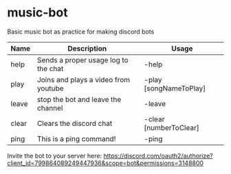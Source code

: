 # music-bot
Basic music bot as practice for making discord bots
<br/>

| Name  | Description | Usage |
| ------------- | ------------- | ------------- |
| help  | Sends a proper usage log to the chat  | -help |
| play  | Joins and plays a video from youtube  |  -play [songNameToPlay] |
| leave  | stop the bot and leave the channel  | -leave |
| clear  | Clears the discord chat  | -clear [numberToClear] |
| ping  | This is a ping command!  | -ping |

Invite the bot to your server here: https://discord.com/oauth2/authorize?client_id=799864089249447936&scope=bot&permissions=3148800
